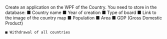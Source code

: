 Create an application on the WPF of the Country. You need to store in the database: 
    ■ Country name
    ■ Year of creation
    ■ Type of board
    ■ Link to the image of the country map 
    ■ Population 
    ■ Area
    ■ GDP (Gross Domestic Product)

    ■ Withdrawal of all countries
